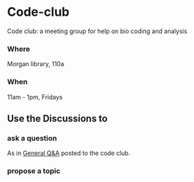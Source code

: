 # Code-club
Code club: a meeting group for help on bio coding and analysis

<script src="https://giscus.app/client.js"
        data-repo="Code-club"
        data-repo-id="R_kgDOJh5bSg"
        data-category="Announcements"
        data-category-id="DIC_kwDOJh5bSs4CWbG2"
        data-mapping="pathname"
        data-strict="0"
        data-reactions-enabled="1"
        data-emit-metadata="0"
        data-input-position="bottom"
        data-theme="preferred_color_scheme"
        data-lang="en"
        crossorigin="anonymous"
        async>
</script>

### Where
Morgan library, 110a

### When
11am - 1pm, Fridays

## Use the Discussions to

### ask a question

As in [General Q&A](https://github.com/Colorado-State-University-CMB/Code-club/discussions/categories/q-a) posted to the code club.

### propose a topic


